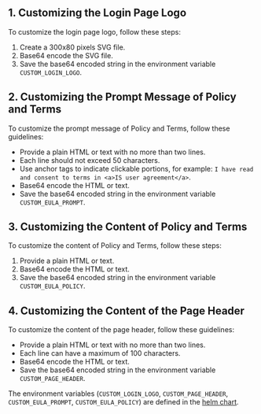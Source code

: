 ## 1. Customizing the Login Page Logo

To customize the login page logo, follow these steps:
1. Create a 300x80 pixels SVG file.
2. Base64 encode the SVG file.
3. Save the base64 encoded string in the environment variable `CUSTOM_LOGIN_LOGO`.

## 2. Customizing the Prompt Message of Policy and Terms

To customize the prompt message of Policy and Terms, follow these guidelines:
- Provide a plain HTML or text with no more than two lines.
- Each line should not exceed 50 characters.
- Use anchor tags to indicate clickable portions, for example:
  `I have read and consent to terms in <a>IS user agreement</a>`.
- Base64 encode the HTML or text.
- Save the base64 encoded string in the environment variable `CUSTOM_EULA_PROMPT`.

## 3. Customizing the Content of Policy and Terms

To customize the content of Policy and Terms, follow these steps:
1. Provide a plain HTML or text.
2. Base64 encode the HTML or text.
3. Save the base64 encoded string in the environment variable `CUSTOM_EULA_POLICY`.

## 4. Customizing the Content of the Page Header

To customize the content of the page header, follow these guidelines:
- Provide a plain HTML or text with no more than two lines.
- Each line can have a maximum of 100 characters.
- Base64 encode the HTML or text.
- Save the base64 encoded string in the environment variable `CUSTOM_PAGE_HEADER`.

The environment variables (`CUSTOM_LOGIN_LOGO`, `CUSTOM_PAGE_HEADER`, `CUSTOM_EULA_PROMPT`, `CUSTOM_EULA_POLICY`) are defined in the [helm chart](https://github.com/neuvector/neuvector-helm/blob/master/charts/core/templates/manager-deployment.yaml).


